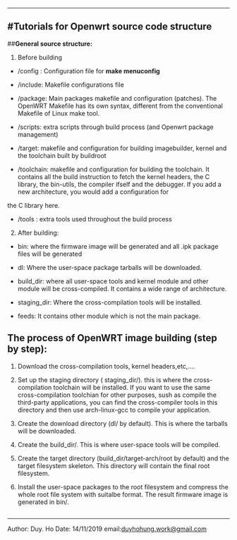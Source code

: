 -----------------------------------------------------------------------------
#Tutorials for Openwrt source code structure
----------------------------------------------------------------------------
##**General source structure:**

1. Before building

 - /config : Configuration file for **make menuconfig**

 - /include: Makefile configurations file

 - /package: Main packages makefile and configuration (patches). The OpenWRT Makefile has its own syntax, different from the conventional Makefile of Linux make tool.

 - /scripts: extra scripts through build process (and Openwrt package management)

 - /target: makefile and configuration for building imagebuilder, kernel and the toolchain built by buildroot

 - /toolchain: makefile and configuration for building the toolchain. It contains all the build instruction to fetch the kernel headers, the C library, the bin-utils, the compiler ifself and the debugger. If you add a new architecture, you would add a configuration for 

the C library here.

 - /tools : extra tools used throughout the build process

2. After building:

 - bin: where the firmware image will be generated and all .ipk package files will be generated

 - dl: Where the user-space package tarballs will be downloaded.

 - build_dir: where all user-space tools and kernel module and other module will be cross-compiled. It contains a wide range of architecture.

 - staging_dir: Where the cross-compilation tools will be installed.

 - feeds: It contains other module which is not the main package.

## The process of OpenWRT image building (step by step):

1. Download the cross-compilation tools, kernel headers,etc,....

2. Set up the staging directory ( staging_dir/). this is where the cross-compilation toolchain will be installed. If you want to use the same cross-compilation toolchian for other purposes, sush as compile the third-party applications, you can find the cross-compiler tools in this directory and then use arch-linux-gcc to compile your application.

3. Create the download directory (dl/ by default). This is where the tarballs will be downloaded.

4. Create the build_dir/. This is where user-space tools will be compiled.

5. Create the target directory (build_dir/target-arch/root by default) and the target filesystem skeleton. This directory will contain the final root filesystem.

6. Install the user-space packages to the root filesystem and compress the whole root file system with suitalbe format. The result firmware image is generated in bin/.

##




























----------------------------------------------------------------------------------
Author: Duy. Ho
Date: 14/11/2019
email:duyhohung.work@gmail.com
